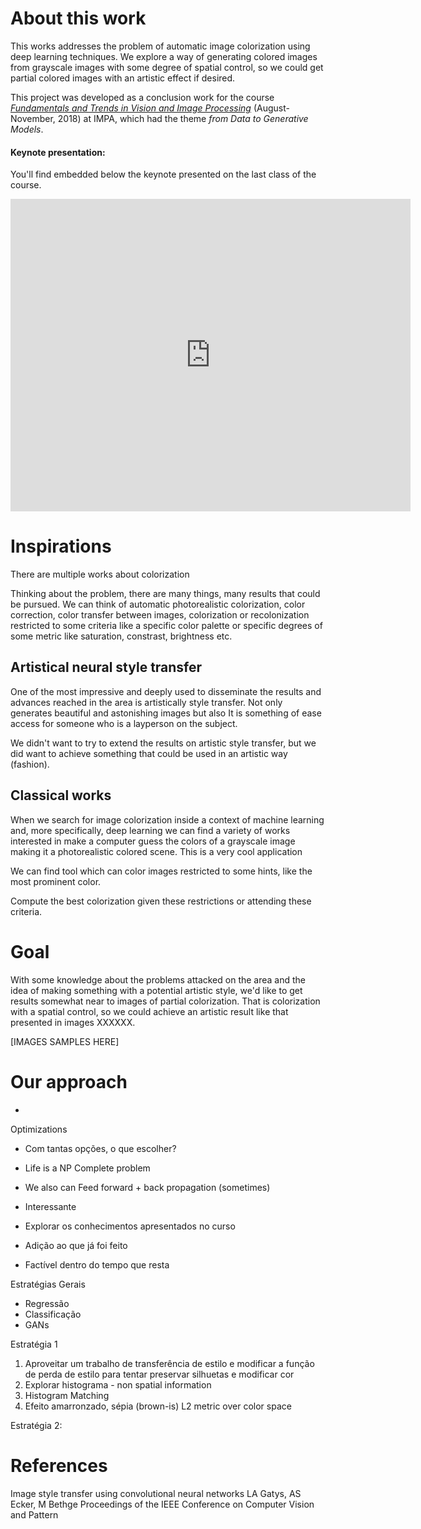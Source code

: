 # About this work

This works addresses the problem of automatic image colorization using deep learning techniques. We explore a way of generating colored images from grayscale images with some degree of spatial control, so we could get partial colored images with an artistic effect if desired.


This project was developed as a conclusion work for the course *<a href="http://lvelho.impa.br/ip18/" target="_blank">Fundamentals and Trends in Vision and Image Processing</a>* (August-November, 2018) at IMPA, which had the theme *from Data to Generative Models*.



#### Keynote presentation:

You'll find embedded below the keynote presented on the last class of the course.

<iframe src="https://www.icloud.com/keynote/0Wyocnu0kmSktCDVyBD7OOWEQ?embed=true" width="640" height="500" frameborder="0" allowfullscreen="1" referrer="no-referrer"></iframe>

# Inspirations

There are multiple works about colorization 


Thinking about the problem, there are many things, many results that could be pursued. We can think of automatic photorealistic colorization, color correction, color transfer between images,  colorization or recolonization restricted to some criteria like a specific color palette or specific degrees of some metric like saturation, constrast, brightness etc.


## Artistical neural style transfer

One of the most impressive and deeply used to disseminate the results and advances reached in the area is artistically style transfer. Not only generates beautiful and astonishing images but also It is something of ease access for someone who is a layperson on the subject.

We didn't want to try to extend the results on artistic style transfer, but we did want to achieve something that could be used in an artistic way (fashion).

## Classical works

When we search for image colorization inside a context of machine learning and, more specifically, deep learning we can find a variety of works interested in make a computer guess the colors of a grayscale image making it a photorealistic colored scene. This is a very cool application 

We can find tool which can color images restricted to some hints, like the most prominent color. 

Compute the best colorization given these restrictions or attending these criteria.

# Goal 

With some knowledge about the problems attacked on the area and the idea of making something with a potential artistic style, we'd like to get results somewhat near to images of partial colorization. That is colorization with a spatial control, so we could achieve an artistic result like that presented in images XXXXXX.

[IMAGES SAMPLES HERE]

# Our approach

- 

Optimizations
- Com tantas opções, o que escolher?
- Life is a NP Complete problem
- We also can Feed forward + back propagation (sometimes)

- Interessante
- Explorar os conhecimentos apresentados no curso
- Adição ao que já foi feito
- Factível dentro do tempo que resta

Estratégias Gerais

- Regressão
- Classificação
- GANs


Estratégia 1
1. Aproveitar um trabalho de transferência de estilo e modificar a função de perda de estilo para tentar preservar silhuetas e modificar cor
2. Explorar histograma - non spatial information
3. Histogram Matching
4. Efeito amarronzado, sépia (brown-is) L2 metric over color space

Estratégia 2:

# References

Image style transfer using convolutional neural networks
LA Gatys, AS Ecker, M Bethge
Proceedings of the IEEE Conference on Computer Vision and Pattern


